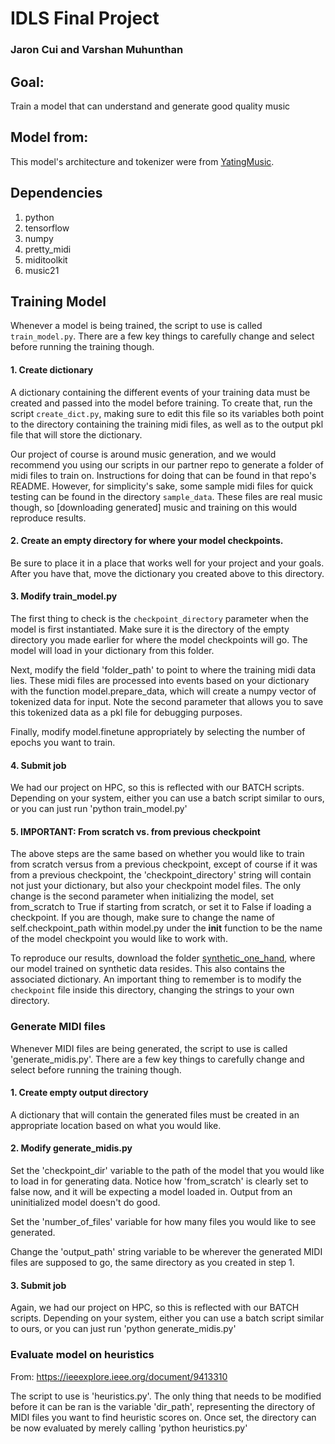 # IDLS Final Project
### Jaron Cui and Varshan Muhunthan

## Goal:
Train a model that can understand and generate good quality music

## Model from:
This model's architecture and tokenizer were from [YatingMusic](https://github.com/YatingMusic/remi).

## Dependencies
1. python
2. tensorflow
3. numpy
4. pretty_midi
5. miditoolkit
6. music21
## Training Model

Whenever a model is being trained, the script to use is called `train_model.py`. There are a few key things to carefully change and select before running the training though.

#### 1. Create dictionary
A dictionary containing the different events of your training data must be created and passed into the model before training. To create that, run the script `create_dict.py`, making sure to edit this file so its variables both point to the directory containing the training midi files, as well as to the output pkl file that will store the dictionary. 

Our project of course is around music generation, and we would recommend you using our scripts in our partner repo to generate a folder of midi files to train on. Instructions for doing that can be found in that repo's README. However, for simplicity's sake, some sample midi files for quick testing can be found in the directory `sample_data`. These files are real music though, so [downloading generated] music and training on this would reproduce results.  

#### 2. Create an empty directory for where your model checkpoints.
Be sure to place it in a place that works well for your project and your goals. After you have that, move the dictionary you created above to this directory. 

#### 3. Modify train_model.py
The first thing to check is the `checkpoint_directory` parameter when the model is first instantiated. Make sure it is the directory of the empty directory you made earlier for where the model checkpoints will go. The model will load in your dictionary from this folder. 

Next, modify the field 'folder_path' to point to where the training midi data lies. These midi files are processed into events based on your dictionary with the function model.prepare_data, which will create a numpy vector of tokenized data for input. Note the second parameter that allows you to save this tokenized data as a pkl file for debugging purposes.

Finally, modify model.finetune appropriately by selecting the number of epochs you want to train.

#### 4. Submit job
We had our project on HPC, so this is reflected with our BATCH scripts. Depending on your system, either you can use a batch script similar to ours, or you can just run 'python train_model.py'

#### 5. IMPORTANT: From scratch vs. from previous checkpoint
The above steps are the same based on whether you would like to train from scratch versus from a previous checkpoint, except of course if it was from a previous checkpoint, the 'checkpoint_directory' string will contain not just your dictionary, but also your checkpoint model files. The only change is the second parameter when initializing the model, set from_scratch to True if starting from scratch, or set it to False if loading a checkpoint. If you are though, make sure to change the name of self.checkpoint_path within model.py under the __init__ function to be the name of the model checkpoint you would like to work with.

To reproduce our results, download the folder [synthetic_one_hand](https://drive.google.com/drive/folders/1GYONowjERCKLQqk3kIiTgEfYidiTqxzP?usp=drive_link), where our model trained on synthetic data resides. This also contains the associated dictionary. An important thing to remember is to modify the `checkpoint` file inside this directory, changing the strings to your own directory.

### Generate MIDI files
Whenever MIDI files are being generated, the script to use is called 'generate_midis.py'. There are a few key things to carefully change and select before running the training though.

#### 1. Create empty output directory
A dictionary that will contain the generated files must be created in an appropriate location based on what you would like.

#### 2. Modify generate_midis.py
Set the 'checkpoint_dir' variable to the path of the model that you would like to load in for generating data. Notice how 'from_scratch' is clearly set to false now, and it will be expecting a model loaded in. Output from an uninitialized model doesn't do good. 

Set the 'number_of_files' variable for how many files you would like to see generated. 

Change the 'output_path' string variable to be wherever the generated MIDI files are supposed to go, the same directory as you created in step 1. 

#### 3. Submit job
Again, we had our project on HPC, so this is reflected with our BATCH scripts. Depending on your system, either you can use a batch script similar to ours, or you can just run 'python generate_midis.py'


### Evaluate model on heuristics
From: https://ieeexplore.ieee.org/document/9413310

The script to use is 'heuristics.py'. The only thing that needs to be modified before it can be ran is the variable 'dir_path', representing the directory of MIDI files you want to find heuristic scores on. Once set, the directory can be now evaluated by merely calling 'python heuristics.py' 

